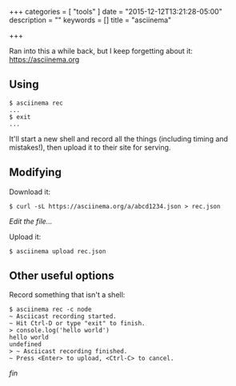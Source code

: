 +++
categories = [ "tools" ]
date = "2015-12-12T13:21:28-05:00"
description = ""
keywords = []
title = "asciinema"

+++

Ran into this a while back, but I keep forgetting about it:  https://asciinema.org

## Using

```console
$ asciinema rec
...
$ exit
...
```

It'll start a new shell and record all the things (including timing and mistakes!), then upload it to their site for serving.

## Modifying

Download it:

```console
$ curl -sL https://asciinema.org/a/abcd1234.json > rec.json
```

_Edit the file..._

Upload it:

```console
$ asciinema upload rec.json
```

## Other useful options

Record something that isn't a shell:

```console
$ asciinema rec -c node
~ Asciicast recording started.
~ Hit Ctrl-D or type "exit" to finish.
> console.log('hello world')
hello world
undefined
> ~ Asciicast recording finished.
~ Press <Enter> to upload, <Ctrl-C> to cancel.
```

_fin_
